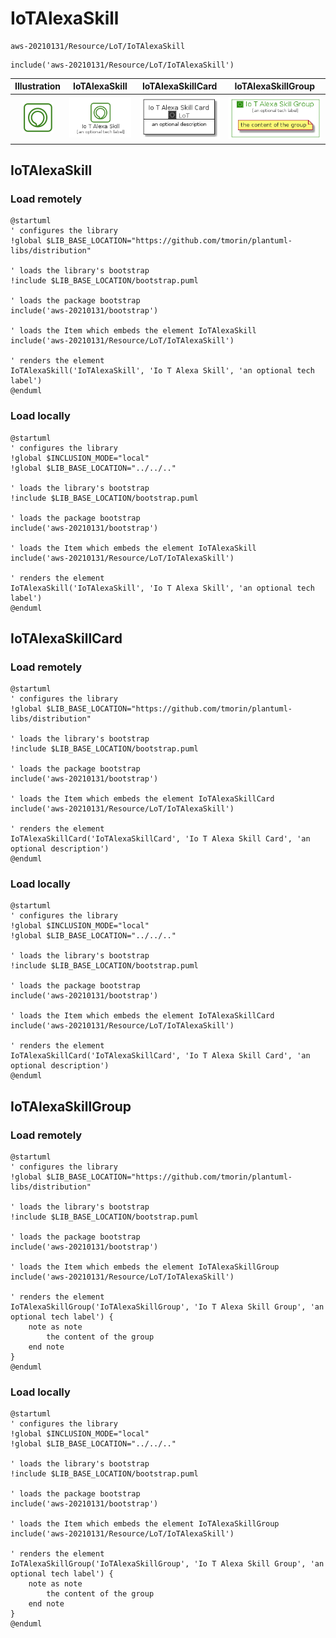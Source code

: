 # IoTAlexaSkill


```text
aws-20210131/Resource/LoT/IoTAlexaSkill
```

```text
include('aws-20210131/Resource/LoT/IoTAlexaSkill')
```



| Illustration | IoTAlexaSkill | IoTAlexaSkillCard | IoTAlexaSkillGroup |
| :---: | :---: | :---: | :---: |
| ![illustration for Illustration](../../../aws-20210131/Resource/LoT/IoTAlexaSkill.png) | ![illustration for IoTAlexaSkill](../../../aws-20210131/Resource/LoT/IoTAlexaSkill.Local.png) | ![illustration for IoTAlexaSkillCard](../../../aws-20210131/Resource/LoT/IoTAlexaSkillCard.Local.png) | ![illustration for IoTAlexaSkillGroup](../../../aws-20210131/Resource/LoT/IoTAlexaSkillGroup.Local.png) |




## IoTAlexaSkill

### Load remotely
```plantuml
@startuml
' configures the library
!global $LIB_BASE_LOCATION="https://github.com/tmorin/plantuml-libs/distribution"

' loads the library's bootstrap
!include $LIB_BASE_LOCATION/bootstrap.puml

' loads the package bootstrap
include('aws-20210131/bootstrap')

' loads the Item which embeds the element IoTAlexaSkill
include('aws-20210131/Resource/LoT/IoTAlexaSkill')

' renders the element
IoTAlexaSkill('IoTAlexaSkill', 'Io T Alexa Skill', 'an optional tech label')
@enduml
```

### Load locally
```plantuml
@startuml
' configures the library
!global $INCLUSION_MODE="local"
!global $LIB_BASE_LOCATION="../../.."

' loads the library's bootstrap
!include $LIB_BASE_LOCATION/bootstrap.puml

' loads the package bootstrap
include('aws-20210131/bootstrap')

' loads the Item which embeds the element IoTAlexaSkill
include('aws-20210131/Resource/LoT/IoTAlexaSkill')

' renders the element
IoTAlexaSkill('IoTAlexaSkill', 'Io T Alexa Skill', 'an optional tech label')
@enduml
```

## IoTAlexaSkillCard

### Load remotely
```plantuml
@startuml
' configures the library
!global $LIB_BASE_LOCATION="https://github.com/tmorin/plantuml-libs/distribution"

' loads the library's bootstrap
!include $LIB_BASE_LOCATION/bootstrap.puml

' loads the package bootstrap
include('aws-20210131/bootstrap')

' loads the Item which embeds the element IoTAlexaSkillCard
include('aws-20210131/Resource/LoT/IoTAlexaSkill')

' renders the element
IoTAlexaSkillCard('IoTAlexaSkillCard', 'Io T Alexa Skill Card', 'an optional description')
@enduml
```

### Load locally
```plantuml
@startuml
' configures the library
!global $INCLUSION_MODE="local"
!global $LIB_BASE_LOCATION="../../.."

' loads the library's bootstrap
!include $LIB_BASE_LOCATION/bootstrap.puml

' loads the package bootstrap
include('aws-20210131/bootstrap')

' loads the Item which embeds the element IoTAlexaSkillCard
include('aws-20210131/Resource/LoT/IoTAlexaSkill')

' renders the element
IoTAlexaSkillCard('IoTAlexaSkillCard', 'Io T Alexa Skill Card', 'an optional description')
@enduml
```

## IoTAlexaSkillGroup

### Load remotely
```plantuml
@startuml
' configures the library
!global $LIB_BASE_LOCATION="https://github.com/tmorin/plantuml-libs/distribution"

' loads the library's bootstrap
!include $LIB_BASE_LOCATION/bootstrap.puml

' loads the package bootstrap
include('aws-20210131/bootstrap')

' loads the Item which embeds the element IoTAlexaSkillGroup
include('aws-20210131/Resource/LoT/IoTAlexaSkill')

' renders the element
IoTAlexaSkillGroup('IoTAlexaSkillGroup', 'Io T Alexa Skill Group', 'an optional tech label') {
    note as note
        the content of the group
    end note
}
@enduml
```

### Load locally
```plantuml
@startuml
' configures the library
!global $INCLUSION_MODE="local"
!global $LIB_BASE_LOCATION="../../.."

' loads the library's bootstrap
!include $LIB_BASE_LOCATION/bootstrap.puml

' loads the package bootstrap
include('aws-20210131/bootstrap')

' loads the Item which embeds the element IoTAlexaSkillGroup
include('aws-20210131/Resource/LoT/IoTAlexaSkill')

' renders the element
IoTAlexaSkillGroup('IoTAlexaSkillGroup', 'Io T Alexa Skill Group', 'an optional tech label') {
    note as note
        the content of the group
    end note
}
@enduml
```

